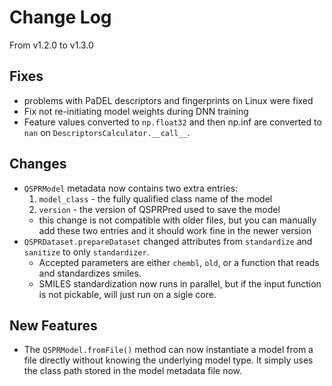 # Change Log
From v1.2.0 to v1.3.0

## Fixes

- problems with PaDEL descriptors and fingerprints on Linux were fixed
- Fix not re-initiating model weights during DNN training
- Feature values converted to `np.float32` and then np.inf are converted to `nan` on `DescriptorsCalculator.__call__`.

## Changes

- `QSPRModel` metadata now contains two extra entries:
  1. `model_class` - the fully qualified class name of the model
  2. `version` - the version of QSPRPred used to save the model
  - this change is not compatible with older files, but you can manually add these two entries and it should work fine in the newer version
- `QSPRDataset.prepareDataset` changed attributes from `standardize` and `sanitize` to only `standardizer`.
  - Accepted parameters are either `chembl`, `old`, or a function that reads and standardizes smiles.
  - SMILES standardization now runs in parallel, but if the input function is not pickable, will just run on a sigle core.

## New Features

- The `QSPRModel.fromFile()` method can now instantiate a model from a file directly without knowing the underlying model type. It simply uses the class path stored in the model metadata file now.
